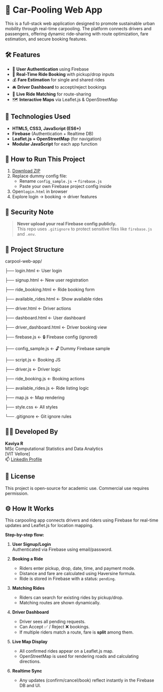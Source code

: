 # 🚗 Car-Pooling Web App

This is a full-stack web application designed to promote sustainable urban mobility through real-time carpooling. The platform connects drivers and passengers, offering dynamic ride-sharing with route optimization, fare estimation, and secure booking features.

## 🛠️ Features

- 🔐 **User Authentication** using Firebase
- 📍 **Real-Time Ride Booking** with pickup/drop inputs
- 💰 **Fare Estimation** for single and shared rides
- 🚘 **Driver Dashboard** to accept/reject bookings
- 🔄 **Live Ride Matching** for route-sharing
- 🗺️ **Interactive Maps** via Leaflet.js & OpenStreetMap

## 🧱 Technologies Used

- **HTML5, CSS3, JavaScript (ES6+)**
- **Firebase** (Authentication + Realtime DB)
- **Leaflet.js + OpenStreetMap** (for navigation)
- **Modular JavaScript** for each app function


## 🔧 How to Run This Project

1. [Download ZIP](https://github.com/Kaviyanaidu/Car-Pooling.git)
2. Replace dummy config file:
   - Rename `config_sample.js` ➝ `firebase.js`
   - Paste your own Firebase project config inside
3. Open`login.html` in browser
4. Explore login → booking → driver features

## 🔐 Security Note

> **Never upload your real Firebase config publicly.**  
This repo uses `.gitignore` to protect sensitive files like `firebase.js` and `.env`.


## 📁 Project Structure

carpool-web-app/


├── login.html ← User login

├── signup.html ← New user registration

├── ride_booking.html ← Ride booking form

├── available_rides.html ← Show available rides

├── driver.html ← Driver actions

├── dashboard.html ← User dashboard

├── driver_dashboard.html ← Driver booking view

├── firebase.js ← 🔒 Firebase config (ignored)

├── config_sample.js ← 🔓 Dummy Firebase sample

├── script.js ← Booking JS

├── driver.js ← Driver logic

├── ride_booking.js ← Booking actions

├── available_rides.js ← Ride listing logic

├── map.js ← Map rendering

├── style.css ← All styles

└── .gitignore ← Git ignore rules

## 👩‍💻 Developed By

**Kaviya R**  
MSc Computational Statistics and Data Analytics  
[VIT Vellore]  
📫 [LinkedIn Profile](https://www.linkedin.com/in/kaviya-naidu-28646928a)

## 📄 License

This project is open-source for academic use. Commercial use requires permission.

## ⚙️ How It Works

This carpooling app connects drivers and riders using Firebase for real-time updates and Leaflet.js for location mapping.

**Step-by-step flow:**

1. **User Signup/Login**  
   Authenticated via Firebase using email/password.

2. **Booking a Ride**  
   - Riders enter pickup, drop, date, time, and payment mode.  
   - Distance and fare are calculated using Haversine formula.  
   - Ride is stored in Firebase with a status: `pending`.

3. **Matching Rides**  
   - Riders can search for existing rides by pickup/drop.  
   - Matching routes are shown dynamically.

4. **Driver Dashboard**  
   - Driver sees all pending requests.  
   - Can Accept ✅ / Reject ❌ bookings.  
   - If multiple riders match a route, fare is **split** among them.

5. **Live Map Display**  
   - All confirmed rides appear on a Leaflet.js map.  
   - OpenStreetMap is used for rendering roads and calculating directions.

6. **Realtime Sync**  
   - Any updates (confirm/cancel/book) reflect instantly in the Firebase DB and UI.


